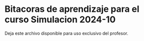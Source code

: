 # Bitacoras de aprendizaje para el curso Simulacion 2024-10

Deja este archivo disponible para uso exclusivo del profesor.
